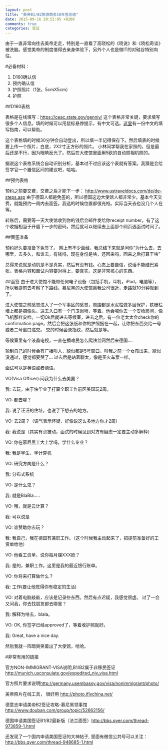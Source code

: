 ```yaml
---
layout: post
title: "美帝B1/B2旅游商务10年签总结"
date: 2015-09-16 20:52:05 +0200
comments: true
categories: 签证
---
```


由于一直非常向往去美帝走走，特别是一直看了高晓松的《晓说》和《晓松奇谈》被洗脑。感觉美帝的制度值得去亲身体验下，另外个人也是做IT的对硅谷特别向往。

#必备材料：
1. D160确认信
2. 预约确认信
3. 护照照片（1张，5cmX5cm）
4. 护照




##D160表格

表格是在线填写：<https://ceac.state.gov/genniv/>
这个表格非常关键，要求填写很多个人信息。填的时候可以用鼠标悬停提示，有中文可选。[这里](http://bbs.tigtag.com/thread-549281-1-1.html)有一份中文的填写指南，可以帮助。

这个表格填的时候30分钟会自动登出，所以填一半记得保存下。然后填表的时候要上传一个照片，白底，2X2寸正方形的照片。 小林同学帮我在家照的，但是最后还是不行，因为眼睛反光了。然后在大使馆里面用5欧的自动照相机照的。

据说这个表格系统会自动识别分析，基本过不过应该这个表就有答案。我猜是会给签字官一个置信区间的建议吧，哈哈。



##预约表格

预约之前要交费，交费之后才能下一步：
<http://www.ustraveldocs.com/de/de-steps.asp>
由于德国人都是免签的，所以德国这边大使馆人都非常少。基本今天交费，就能预约一周内去面签。我选的时候位置都很充裕。实际当天去也没几个人在等。

转账后，需要等一天大使馆收到你的钱后会邮件发给你receipt number。有了这个收据相当于开启下一步的密码，然后就可以继续去上面那个网页选面试时间了。



##面签准备

预约好久要准备下免签了。 网上有不少面经，我总结下来就是问你“为什么去，去哪里，去多久，和谁去，有钱吗，现在身份是啥，还回来吗，回来之后打算干啥”

总得来说就是动机是不是真实，然后有没有钱。心态上要自信，说话不能结巴紧张。表格内容和面试内容要对得上，要真实。这是非常核心的东西。


##面签
由于进大使馆不能带任何电子设备（包括手机，耳机，iPad，电脑等），所以我提前去考察了下路线。慕尼黑的大使馆离我公司很近，走路就10分钟就到了。

进大使馆之前感觉进入了一个军事区的感觉，周围都是水泥柱做多层保护，铁栅栏墙上都是摄像头。进去入口有一个门卫岗哨，等着。他会喊你去一个安检房间，像飞机那样安检。一切Ok后就进去等候室，进去之后，有一位老太太会check你的confirmation page，然后会把这张纸和你的护照捆在一起，让你把东西交给一号或者二号窗口递交。 交的时候会录指纹，然后就是等。


等候室里有个液晶电视，一直在播难民怎么爬铁丝网然后来德国....


轮到自己的时候会有广播叫人，貌似都是5号窗口。叫我之前一个女孩出来，貌似没通过，感觉都要哭了... 过去后是站着聊太，像是买火车票一样。

面试可以是英语或者德语。

VO(Visa Officer):问我为什么去美国？

我: 去玩，由于快毕业了打算全职工作前区美国玩2周。

VO: 都去哪？

我: 说了汪汪的住址，也说了下想去的地方。

VO: 去2周？（语气表示怀疑，好像说这么多地方你才2周）

我: 我说是（其实有点被动，面试的时候见到对方有疑虑一定要主动多解释）

VO: 你在慕尼黑工大上学吗，学什么专业？

我: 我是学生，学计算机

VO: 研究方向是什么？

我: 分布式系统

VO: 是什么鬼？

我: 就是BlaBla.....

VO: 哦，就是云计算？

我: 可以说是

VO: 谁赞助你去玩？

我: 我自己，我在德国有兼职工作。（这个时候我主动起来了，把提前准备好的工资单给他）

VO: 他看工资单，说你每月赚XXX欧？

我: 是的，兼职工作。这里是我的最近银行账单。

VO: 你将来打算做什么？

我: 工作(要让他觉得你有稳定的生活)

VO: 对着电脑敲敲，应该是记录些东西。然后有点迟疑，我感觉很虚。 过了一会又问我，你去找朋友都去哪里？

我: 解释为啥去，blala。

VO: OK, 你签字已经approved了，等着收护照就好。

我: Great, have a nice day.

然后我就一阵暗爽笑着出了大使馆，哈哈。




#非常有用的链接

官方NON-IMMIGRANT-VISA说明,B1/B2属于非移民签证 <http://munich.usconsulate.gov/expedited_niv_visa.html>

官方照片要求说明<http://germany.usembassy.gov/visa/nonimmigrant/photo/>

美帝照片在线工具， 很好用 <http://photo.iflychina.net/>

德意志申请美帝B2签证攻略-慕尼黑领事馆 <http://www.douban.com/group/topic/52662156/>

德国申请美国签证B1/B2最新版（法兰面签）<http://bbs.qyer.com/thread-973859-1.html>

还发现了一个国内申请美国签证的大神帖子, 里面有微信公共号可以关注：
<http://bbs.qyer.com/thread-948685-1.html>